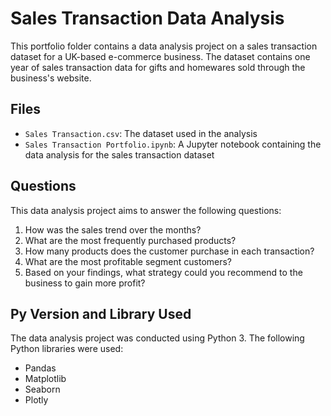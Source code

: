 # Sales Transaction Data Analysis

This portfolio folder contains a data analysis project on a sales transaction dataset for a UK-based e-commerce business. The dataset contains one year of sales transaction data for gifts and homewares sold through the business's website.

## Files

- `Sales Transaction.csv`: The dataset used in the analysis
- `Sales Transaction Portfolio.ipynb`: A Jupyter notebook containing the data analysis for the sales transaction dataset

## Questions

This data analysis project aims to answer the following questions:

1. How was the sales trend over the months?
2. What are the most frequently purchased products?
3. How many products does the customer purchase in each transaction?
4. What are the most profitable segment customers?
5. Based on your findings, what strategy could you recommend to the business to gain more profit?

## Py Version and Library Used

The data analysis project was conducted using Python 3. The following Python libraries were used:

- Pandas
- Matplotlib
- Seaborn
- Plotly